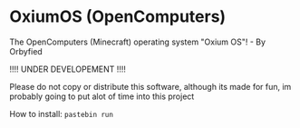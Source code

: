 # OxiumOS (OpenComputers)
The OpenComputers (Minecraft) operating system "Oxium OS"! - By Orbyfied

!!!! UNDER DEVELOPEMENT !!!!

Please do not copy or distribute this software, although its made for fun, im probably going to put alot of time into this project

How to install: `pastebin run `
